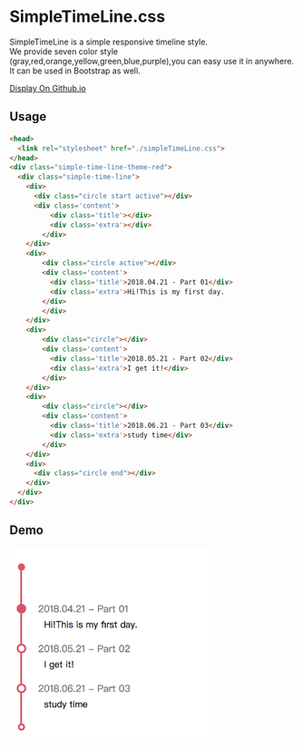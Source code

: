 # SimpleTimeLine.css
SimpleTimeLine is a simple responsive timeline style.  
We provide seven color style (gray,red,orange,yellow,green,blue,purple),you can easy use it in anywhere.    
It can be used in Bootstrap as well.

<a href="https://unromanticman.github.io/SimpleTimeLine/">Display On Github.io</a>

## Usage
```html
<head>
  <link rel="stylesheet" href="./simpleTimeLine.css">
</head>
<div class="simple-time-line-theme-red">
  <div class="simple-time-line">
    <div>
      <div class="circle start active"></div>
      <div class='content'> 
          <div class='title'></div>
          <div class='extra'></div>
        </div>
    </div>
    <div>
        <div class="circle active"></div>
        <div class='content'> 
          <div class='title'>2018.04.21 - Part 01</div>
          <div class='extra'>Hi!This is my first day.
        </div>
        </div>
    </div>
    <div>
        <div class="circle"></div>
        <div class='content'>
          <div class='title'>2018.05.21 - Part 02</div>
          <div class='extra'>I get it!</div>
        </div>
    </div>
    <div>
        <div class="circle"></div>
        <div class='content'>
          <div class='title'>2018.06.21 - Part 03</div>
          <div class='extra'>study time</div>
        </div>
    </div>
    <div>
      <div class="circle end"></div>
    </div>
  </div>
</div>
```

## Demo
<img width="350" src="https://github.com/unromanticman/SimpleTimeLine/blob/master/example.png?raw=true"/>

